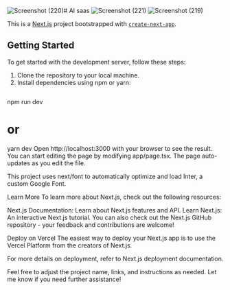 ![Screenshot (220)](https://github.com/driyash9881/Ai-saas/assets/118407844/4b24d0b5-5f1b-4f32-b835-531969d7abff)# AI saas
![Screenshot (221)](https://github.com/driyash9881/Ai-saas/assets/118407844/904b09a8-9bb2-4589-864a-76d78f556625)
![Screenshot (219)](https://github.com/driyash9881/Ai-saas/assets/118407844/a675a7b2-6966-4a72-9ec2-7ae338ab3fc2)


This is a [Next.js](https://nextjs.org/) project bootstrapped with [`create-next-app`](https://github.com/vercel/next.js/tree/canary/packages/create-next-app).

## Getting Started

To get started with the development server, follow these steps:

1. Clone the repository to your local machine.
2. Install dependencies using npm or yarn:
   ```bash
npm run dev
# or
yarn dev
Open http://localhost:3000 with your browser to see the result.
You can start editing the page by modifying app/page.tsx. The page auto-updates as you edit the file.

This project uses next/font to automatically optimize and load Inter, a custom Google Font.

Learn More
To learn more about Next.js, check out the following resources:

Next.js Documentation: Learn about Next.js features and API.
Learn Next.js: An interactive Next.js tutorial.
You can also check out the Next.js GitHub repository - your feedback and contributions are welcome!

Deploy on Vercel
The easiest way to deploy your Next.js app is to use the Vercel Platform from the creators of Next.js.

For more details on deployment, refer to Next.js deployment documentation.

Feel free to adjust the project name, links, and instructions as needed. Let me know if you need further assistance!

